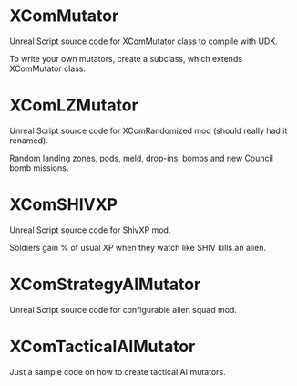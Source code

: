 XComMutator
===========

Unreal Script source code for XComMutator class to compile with UDK.

To write your own mutators, create a subclass, which extends XComMutator class.


XComLZMutator
=============

Unreal Script source code for XComRandomized mod (should really had it renamed).

Random landing zones, pods, meld, drop-ins, bombs and new Council bomb missions.


XComSHIVXP
==========

Unreal Script source code for ShivXP mod.

Soldiers gain % of usual XP when they watch like SHIV kills an alien.


XComStrategyAIMutator
=====================

Unreal Script source code for configurable alien squad mod.


XComTacticalAIMutator 
=====================

Just a sample code on how to create tactical AI mutators.
